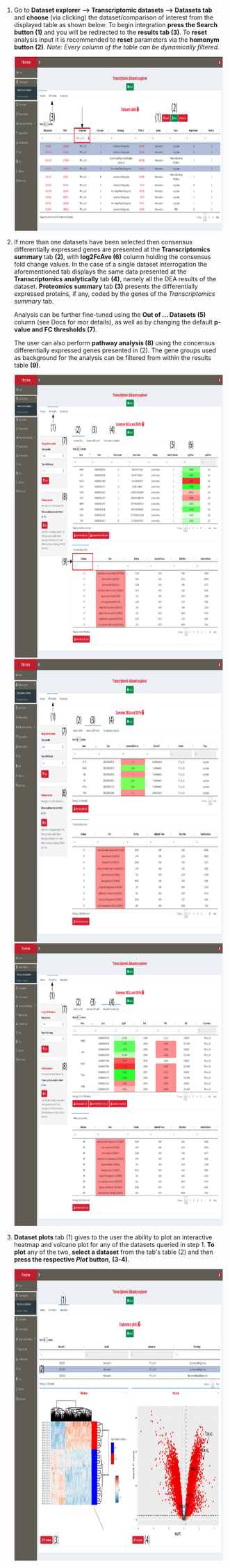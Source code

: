 1. Go to **Dataset explorer --> Transcriptomic datasets --> Datasets tab** and **choose** (via clicking) the dataset/comparison of interest from the displayed table as shown below. To begin integration **press the Search button (1)** and you will be redirected to the **results tab (3)**. To **reset** analysis input it is recommended to **reset** parameters via the **homonym button (2)**. *Note: Every column of the table can be dynamically filtered.*

	<a href= "faq/faqScreenshots/datasetExpl1.png" target="_blank" rel='noopener noreferrer'> 
		<img src= "./faqScreenshots/datasetExpl1.png" alt="image" style="width:800px;height:400px" class="center">
	</a>

2. If more than one datasets have been selected then consensus differentially expressed genes are presented at the **Transcriptomics summary** tab **(2)**, with **log2FcAve (6)** column holding the consensus fold change values. In the case of a single dataset interrogation the aforementioned tab displays the same data presented at the **Transcriptomics analytically** tab **(4)**, namely all the DEA results of the dataset. **Proteomics summary** tab **(3)** presents the differentially expressed proteins, if any, coded by the genes of the *Transcriptomics summary* tab.

	Analysis can be further fine-tuned using the **Out of ... Datasets (5)** column (see Docs for mor details), as well as by changing the default **p-value and FC thresholds (7)**.

	The user can also perform **pathway analysis (8)** using the concensus differentially expressed genes presented in (2). The gene groups used as background for the analysis can be filtered from within the results table **(9)**.

	<a href= "faq/faqScreenshots/datasetExpl2.png" target="_blank" rel='noopener noreferrer'> 
		<img src= "./faqScreenshots/datasetExpl2.png" alt="image" style="width:900px;height:650px" class="center"/>
	</a>

	<a href= "faq/faqScreenshots/datasetExpl3.png" target="_blank" rel='noopener noreferrer'> 
		<img src= "./faqScreenshots/datasetExpl3.png" alt="image" style="width:900px;height:650px" class="center"/>
	</a>

	<a href= "faq/faqScreenshots/datasetExpl4.png" target="_blank" rel='noopener noreferrer'> 
		<img src= "./faqScreenshots/datasetExpl4.png" alt="image" style="width:900px;height:650px" class="center"/>
	</a>

3. **Dataset plots** tab (1) gives to the user the ability to plot an interactive heatmap and volcano plot for any of the datasets queried in step 1. **To plot** any of the two, **select a dataset** from the tab's table (2) and then **press the respective _Plot_ button**, **(3-4)**.

	<a href= "faq/faqScreenshots/datasetExpl5.png" target="_blank" rel='noopener noreferrer'> 
		<img src= "./faqScreenshots/datasetExpl5.png" alt="image" style="width:900px;height:670px" class="center"/>
	</a>
